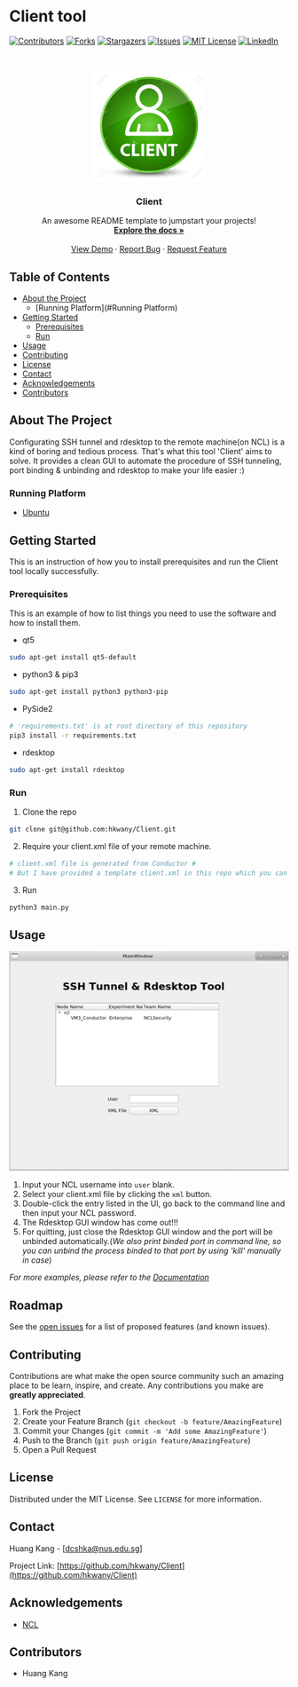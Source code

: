 # Client tool
[![Contributors][contributors-shield]][contributors-url]
[![Forks][forks-shield]][forks-url]
[![Stargazers][stars-shield]][stars-url]
[![Issues][issues-shield]][issues-url]
[![MIT License][license-shield]][license-url]
[![LinkedIn][linkedin-shield]][linkedin-url]



<!-- PROJECT LOGO -->
<br />
<p align="center">
  <a href="https://github.com/hkwany/Client">
    <img src="images/logo.jpg" alt="Logo" width="200" height="200">
  </a>

  <h3 align="center">Client</h3>

  <p align="center">
    An awesome README template to jumpstart your projects!
    <br />
    <a href="https://github.com/hkwany/Client"><strong>Explore the docs »</strong></a>
    <br />
    <br />
    <a href="https://github.com/hkwany/Client">View Demo</a>
    ·
    <a href="https://github.com/hkwany/Client/issues">Report Bug</a>
    ·
    <a href="https://github.com/hkwany/Client/issues">Request Feature</a>
  </p>
</p>



<!-- TABLE OF CONTENTS -->
## Table of Contents

* [About the Project](#about-the-project)
  * [Running Platform](#Running Platform)
* [Getting Started](#getting-started)
  * [Prerequisites](#prerequisites)
  * [Run](#Run)
* [Usage](#usage)
* [Contributing](#contributing)
* [License](#license)
* [Contact](#contact)
* [Acknowledgements](#acknowledgements)
* [Contributors](#Contributors)



<!-- ABOUT THE PROJECT -->
## About The Project

Configurating SSH tunnel and rdesktop to the remote machine(on NCL) is a kind of boring and tedious process. That's what this tool 'Client' aims to solve.
It provides a clean GUI to automate the procedure of SSH tunneling, port binding & unbinding and rdesktop to make your life easier :)


### Running Platform
* [Ubuntu](https://ubuntu.com/)




<!-- GETTING STARTED -->
## Getting Started

This is an instruction of how you to install prerequisites and run the Client tool locally successfully.

### Prerequisites

This is an example of how to list things you need to use the software and how to install them.
* qt5
```sh
sudo apt-get install qt5-default
```

* python3 & pip3
```sh
sudo apt-get install python3 python3-pip
```

* PySide2
```sh
# 'requirements.txt' is at root directory of this repository 
pip3 install -r requirements.txt
```

* rdesktop
```sh
sudo apt-get install rdesktop
```

### Run

1. Clone the repo
```sh
git clone git@github.com:hkwany/Client.git
```
2. Require your client.xml file of your remote machine.
```sh
# client.xml file is generated from Conductor #
# But I have provided a template client.xml in this repo which you can try #
```
3. Run
```sh
python3 main.py
```


<!-- USAGE EXAMPLES -->
## Usage

[![Product Name Screen Shot][product-screenshot]](https://example.com)  

1. Input your NCL username into ``user`` blank.
2. Select your client.xml file by clicking the ``xml`` button.
3. Double-click the entry listed in the UI, go back to the command line and then input your NCL password.
4. The Rdesktop GUI window has come out!!!
5. For quitting, just close the Rdesktop GUI window and the port will be unbinded automatically.(_We also print binded port in command line, so you can unbind the process binded to that port by using 'kill' manually in case_)

_For more examples, please refer to the [Documentation](https://example.com)_



<!-- ROADMAP -->
## Roadmap

See the [open issues](https://github.com/hkwany/Client/issues) for a list of proposed features (and known issues).



<!-- CONTRIBUTING -->
## Contributing

Contributions are what make the open source community such an amazing place to be learn, inspire, and create. Any contributions you make are **greatly appreciated**.

1. Fork the Project
2. Create your Feature Branch (`git checkout -b feature/AmazingFeature`)
3. Commit your Changes (`git commit -m 'Add some AmazingFeature'`)
4. Push to the Branch (`git push origin feature/AmazingFeature`)
5. Open a Pull Request



<!-- LICENSE -->
## License

Distributed under the MIT License. See `LICENSE` for more information.



<!-- CONTACT -->
## Contact

Huang Kang - [dcshka@nus.edu.sg]

Project Link: [https://github.com/hkwany/Client](https://github.com/hkwany/Client)



<!-- ACKNOWLEDGEMENTS -->
## Acknowledgements
* [NCL](https://ncl.sg/)

<!--  CONTRIBUTORS -->
## Contributors
* Huang Kang

<!-- MARKDOWN LINKS & IMAGES -->
<!-- https://www.markdownguide.org/basic-syntax/#reference-style-links -->
[contributors-shield]: https://img.shields.io/badge/contributors-1-brightgreen
[contributors-url]: https://github.com/hkwany/Client/graphs/contributors
[forks-shield]: https://img.shields.io/badge/forks-0-blue
[forks-url]: https://github.com/hkwany/Client/network/members
[stars-shield]: https://img.shields.io/badge/stars-0-orange
[stars-url]: https://github.com/hkwany/Client/stargazers
[issues-shield]: https://img.shields.io/badge/issues-0-red
[issues-url]: https://github.com/hkwany/Client/issues
[license-shield]: https://img.shields.io/badge/license-MIT-blueviolet
[license-url]: https://github.com/hkwany/Client/LICENSE.txt
[linkedin-shield]: https://img.shields.io/badge/-LinkedIn-black.svg?style=flat-square&logo=linkedin&colorB=555
[linkedin-url]: https://linkedin.com/
[product-screenshot]: images/client-screenshot.png